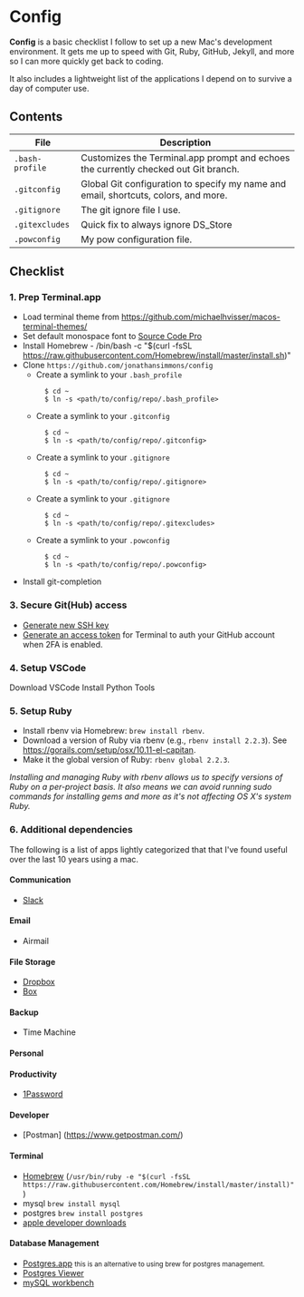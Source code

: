 # Config

**Config** is a basic checklist I follow to set up a new Mac's development environment. It gets me up to speed with Git, Ruby, GitHub, Jekyll, and more so I can more quickly get back to coding.

It also includes a lightweight list of the applications I depend on to survive a day of computer use.

## Contents

| File | Description |
| --- | --- |
| `.bash-profile` | Customizes the Terminal.app prompt and echoes the currently checked out Git branch. |
| `.gitconfig` | Global Git configuration to specify my name and email, shortcuts, colors, and more. |
| `.gitignore` | The git ignore file I use. |
| `.gitexcludes` | Quick fix to always ignore DS_Store |
| `.powconfig` | My pow configuration file. |

## Checklist

### 1. Prep Terminal.app
- Load terminal theme from https://github.com/michaelhvisser/macos-terminal-themes/
- Set default monospace font to [Source Code Pro](https://github.com/adobe-fonts/source-code-pro/releases)
- Install Homebrew - /bin/bash -c "$(curl -fsSL https://raw.githubusercontent.com/Homebrew/install/master/install.sh)"
- Clone `https://github.com/jonathansimmons/config`
  - Create a symlink to your `.bash_profile`
    ```
      $ cd ~
      $ ln -s <path/to/config/repo/.bash_profile>
    ```
  - Create a symlink to your `.gitconfig`
    ```
      $ cd ~
      $ ln -s <path/to/config/repo/.gitconfig>
    ```
  - Create a symlink to your `.gitignore`
    ```
      $ cd ~
      $ ln -s <path/to/config/repo/.gitignore>
    ```
  - Create a symlink to your `.gitignore`
    ```
      $ cd ~
      $ ln -s <path/to/config/repo/.gitexcludes>
    ```
  - Create a symlink to your `.powconfig`
    ```
      $ cd ~
      $ ln -s <path/to/config/repo/.powconfig>
    ```
- Install git-completion
### 3. Secure Git(Hub) access

- [Generate new SSH key](https://help.github.com/articles/generating-ssh-keys/)
- [Generate an access token](https://help.github.com/articles/creating-an-access-token-for-command-line-use/) for Terminal to auth your GitHub account when 2FA is enabled.

### 4. Setup VSCode
Download VSCode
Install Python Tools




### 5. Setup Ruby
- Install rbenv via Homebrew: `brew install rbenv`.
- Download a version of Ruby via rbenv (e.g., `rbenv install 2.2.3`). See <https://gorails.com/setup/osx/10.11-el-capitan>.
- Make it the global version of Ruby: `rbenv global 2.2.3`.

*Installing and managing Ruby with rbenv allows us to specify versions of Ruby on a per-project basis. It also means we can avoid running sudo commands for installing gems and more as it's not affecting OS X's system Ruby.*

### 6. Additional dependencies
The following is a list of apps lightly categorized that that I've found useful over the last 10 years using a mac.

#### Communication
  * [Slack](https://slack.com/)

#### Email
  * Airmail 

#### File Storage
  * [Dropbox](http://dropbox.com)
  * [Box](http://box.com)

#### Backup
  * Time Machine

#### Personal

#### Productivity
  * [1Password](https://agilebits.com/onepassword/)

#### Developer
  * [Postman] (https://www.getpostman.com/)

#### Terminal
  * [Homebrew](http://brew.sh) (`/usr/bin/ruby -e "$(curl -fsSL https://raw.githubusercontent.com/Homebrew/install/master/install)"`)
  * mysql `brew install mysql`
  * postgres `brew install postgres`
  * [apple developer downloads](https://developer.apple.com/download/more/)

#### Database Management
  * [Postgres.app](http://postgresapp.com/) <small> this is an alternative to
using brew for postgres management.</small>
  * [Postgres Viewer](https://www.postgresql.org)
  * [mySQL workbench](https://www.mysql.com/products/workbench/)
